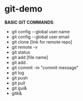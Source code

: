 # git-demo

**BASIC GIT COMMANDS**:
 - git config --global user.name
 - git config --global user.email
 - git clone [link for remote repo]
 - git remote -v
 - git status
 - git add [file name]
 - git add .
 - git commit -m "commit message"
 - git log
 - git push
 - git pull
 - git gui&
 - gitk&
